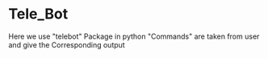 # Tele_Bot

Here we use "telebot" Package in python
"Commands" are taken from user and give the Corresponding output
